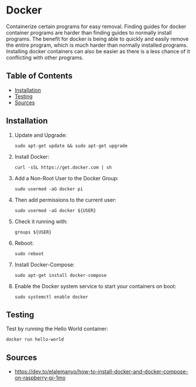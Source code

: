 # Docker

Containerize certain programs for easy removal. Finding guides for docker container programs are harder than finding guides to normally install programs. The benefit for docker is being able to quickly and easily remove the entire program, which is much harder than normally installed programs. Installing docker containers can also be easier as there is a less chance of it conflicting with other programs.

## Table of Contents

- [Installation](#installation)
- [Testing](#testing)
- [Sources](#sources)

## Installation

1. Update and Upgrade:
   ```
   sudo apt-get update && sudo apt-get upgrade
   ```
2. Install Docker:
   ```
   curl -sSL https://get.docker.com | sh
   ```
3. Add a Non-Root User to the Docker Group:
   ```
   sudo usermod -aG docker pi
   ```
4. Then add permissions to the current user:
   ```
   sudo usermod -aG docker ${USER}
   ```
5. Check it running with:
   ```
   groups ${USER}
   ```
6. Reboot:
   ```
   sudo reboot
   ```
7. Install Docker-Compose:
   ```
   sudo apt-get install docker-compose
   ```
8. Enable the Docker system service to start your containers on boot:
   ```
   sudo systemctl enable docker
   ```

## Testing

Test by running the Hello World container:

```
docker run hello-world
```

## Sources

- https://dev.to/elalemanyo/how-to-install-docker-and-docker-compose-on-raspberry-pi-1mo
